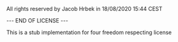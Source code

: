 All rights reserved by Jacob Hrbek in 18/08/2020 15:44 CEST

--- END OF LICENSE ---

This is a stub implementation for four freedom respecting license
